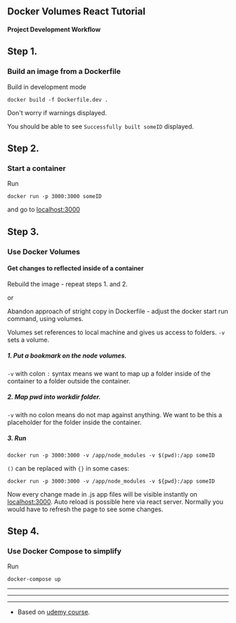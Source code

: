 ## Docker Volumes React Tutorial

#### Project Development Workflow

## Step 1.

### Build an image from a Dockerfile

Build in development mode

    docker build -f Dockerfile.dev .

Don't worry if warnings displayed.

You should be able to see ```Successfully built someID``` displayed.

## Step 2.

### Start a container

Run

    docker run -p 3000:3000 someID

and go to [localhost:3000](http://localhost:3000/)

## Step 3.

### Use Docker Volumes

#### Get changes to reflected inside of a container

Rebuild the image - repeat steps 1. and 2.

or

Abandon approach of stright copy in Dockerfile - adjust the docker start run command, using volumes.

Volumes set references to local machine and gives us access to folders. ```-v``` sets a volume.

##### 1. Put a bookmark on the node volumes.

```-v``` with colon ```:``` syntax means we want to map up a folder inside of the container to a folder outside the container.

##### 2. Map pwd into workdir folder.

```-v``` with no colon means do not map against anything. We want to be this a placeholder for the folder inside the container.
    
##### 3. Run

    docker run -p 3000:3000 -v /app/node_modules -v $(pwd):/app someID

```()``` can be replaced with ```{}``` in some cases:

    docker run -p 3000:3000 -v /app/node_modules -v ${pwd}:/app someID

Now every change made in .js app files will be visible instantly on [localhost:3000](http://localhost:3000/).
Auto reload is possible here via react server. Normally you would have to refresh the page to see some changes.

## Step 4.

### Use Docker Compose to simplify

Run

    docker-compose up

***

***

***

* Based on [udemy course](https://www.udemy.com/docker-and-kubernetes-the-complete-guide/).
